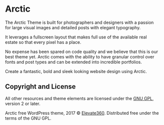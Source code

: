Arctic
===

The Arctic Theme is built for photographers and designers with a passion for large visual images and detailed posts with elegant typography.

It leverages a fullscreen layout that makes full use of the available real estate so that every pixel has a place.

No expense has been spared on code quality and we believe that this is our best theme yet.
Arctic comes with the ability to have granular control over fonts and post types and can be extended into incredible portfolios.

Create a fantastic, bold and sleek looking website design using Arctic.

Copyright and License
---

All other resources and theme elements are licensed under the [GNU GPL](http://www.gnu.org/licenses/old-licenses/gpl-2.0.html), version 2 or later.

Arctic free WordPress theme, 2017 &copy; [Elevate360](https://elevate360.com.au).
Distributed free under the terms of the GNU GPL.
